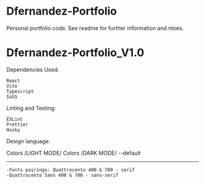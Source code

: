 # Dfernandez-Portfolio

Personal portfolio code. See readme for further information and ntoes.

# Dfernandez-Portfolio_V1.0

Dependencies Used:

    React
    Vite
    Typescript
    SaSS

Linting and Testing:

    ESLint
    Prettier
    Husky

Design language.

Colors /LIGHT MODE/
Colors /DARK MODE/ --default

---

    -Fonts pairings: Quattrocento 400 & 700 - serif
    -Quattrocento Sans 400 & 700 - sans-serif
